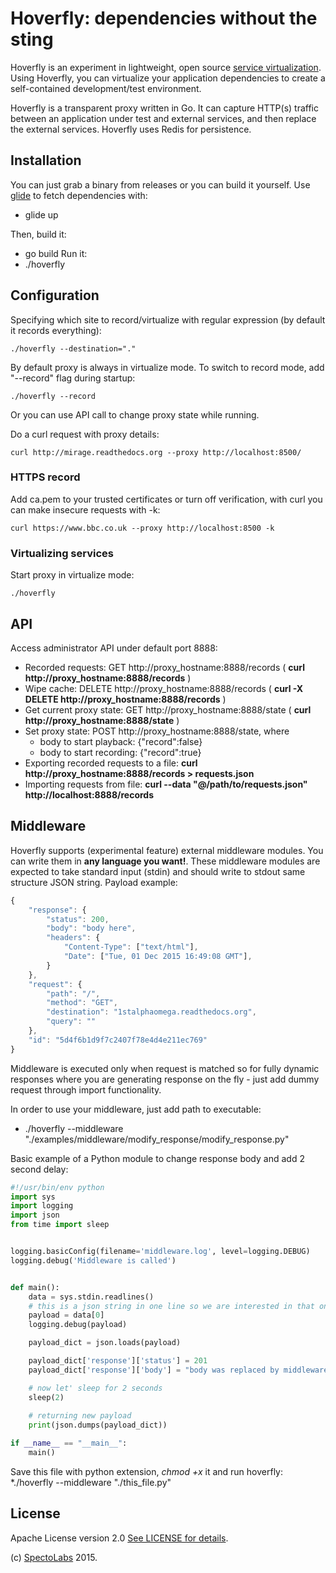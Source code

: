 # Hoverfly: dependencies without the sting

Hoverfly is an experiment in lightweight, open source [service virtualization](https://en.wikipedia.org/wiki/Service_virtualization). Using Hoverfly, you can virtualize your application dependencies to create a self-contained development/test environment. 

Hoverfly is a transparent proxy written in Go. It can capture HTTP(s) traffic between an application under test and external services, and then replace the external services. Hoverfly uses Redis for persistence.

## Installation

You can just grab a binary from releases or you can build it yourself. Use [glide](https://github.com/Masterminds/glide) to
fetch dependencies with:
* glide up

Then, build it:
* go build
Run it:
* ./hoverfly


## Configuration

Specifying which site to record/virtualize with regular expression (by default it records everything):

    ./hoverfly --destination="."

By default proxy is always in virtualize mode. To switch to record mode, add "--record" flag during startup:

    ./hoverfly --record

Or you can use API call to change proxy state while running.


Do a curl request with proxy details: 

    curl http://mirage.readthedocs.org --proxy http://localhost:8500/

### HTTPS record

Add ca.pem to your trusted certificates or turn off verification, with curl you can make insecure requests with -k: 

    curl https://www.bbc.co.uk --proxy http://localhost:8500 -k

### Virtualizing services

Start proxy in virtualize mode:

    ./hoverfly

## API

Access administrator API under default port 8888:

* Recorded requests: GET http://proxy_hostname:8888/records ( __curl http://proxy_hostname:8888/records__ )
* Wipe cache: DELETE http://proxy_hostname:8888/records ( __curl -X DELETE http://proxy_hostname:8888/records__ ) 
* Get current proxy state: GET http://proxy_hostname:8888/state ( __curl http://proxy_hostname:8888/state__ )
* Set proxy state: POST http://proxy_hostname:8888/state, where
   + body to start playback: {"record":false}
   + body to start recording: {"record":true}
* Exporting recorded requests to a file: __curl http://proxy_hostname:8888/records > requests.json__
* Importing requests from file: __curl --data "@/path/to/requests.json" http://localhost:8888/records__


## Middleware

Hoverfly supports (experimental feature) external middleware modules. You can write them in __any language you want!__.
These middleware modules are expected to take standard input (stdin) and should write to stdout same structure JSON string.
Payload example:

```javascript
{
	"response": {
		"status": 200,
		"body": "body here",
		"headers": {
			"Content-Type": ["text/html"],
			"Date": ["Tue, 01 Dec 2015 16:49:08 GMT"],
		}
	},
	"request": {
		"path": "/",
		"method": "GET",
		"destination": "1stalphaomega.readthedocs.org",
		"query": ""
	},
	"id": "5d4f6b1d9f7c2407f78e4d4e211ec769"
}
```
Middleware is executed only when request is matched so for fully dynamic responses where you are 
generating response on the fly - just add dummy request through import functionality. 

In order to use your middleware, just add path to executable: 
* ./hoverfly --middleware "./examples/middleware/modify_response/modify_response.py" 

Basic example of a Python module to change response body and add 2 second delay:

```python
#!/usr/bin/env python
import sys
import logging
import json
from time import sleep


logging.basicConfig(filename='middleware.log', level=logging.DEBUG)
logging.debug('Middleware is called')


def main():
    data = sys.stdin.readlines()
    # this is a json string in one line so we are interested in that one line
    payload = data[0]
    logging.debug(payload)

    payload_dict = json.loads(payload)

    payload_dict['response']['status'] = 201
    payload_dict['response']['body'] = "body was replaced by middleware"

    # now let' sleep for 2 seconds
    sleep(2)
    
    # returning new payload
    print(json.dumps(payload_dict))

if __name__ == "__main__":
    main()

```

Save this file with python extension, _chmod +x_ it and run hoverfly:
*./hoverfly --middleware "./this_file.py"


 
## License

Apache License version 2.0 [See LICENSE for details](https://github.com/SpectoLabs/hoverfly/blob/master/LICENSE).

(c) [SpectoLabs](https://specto.io) 2015.
